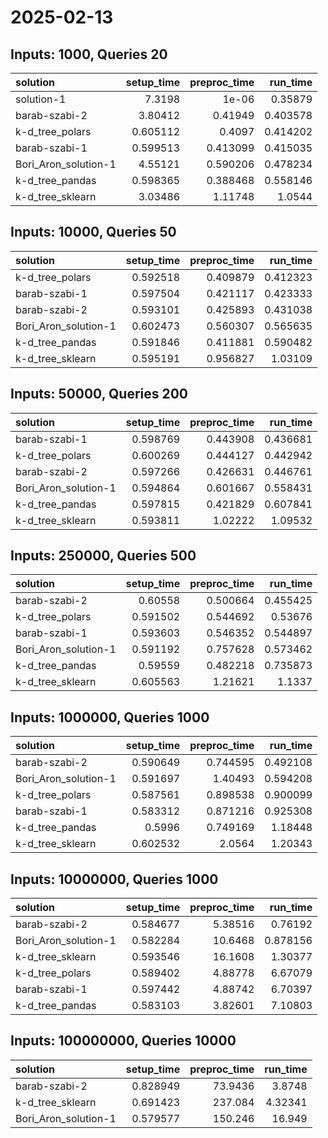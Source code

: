 # 2025-02-13

## Inputs: 1000, Queries 20

| solution             |   setup_time |   preproc_time |   run_time |
|:---------------------|-------------:|---------------:|-----------:|
| solution-1           |     7.3198   |       1e-06    |   0.35879  |
| barab-szabi-2        |     3.80412  |       0.41949  |   0.403578 |
| k-d_tree_polars      |     0.605112 |       0.4097   |   0.414202 |
| barab-szabi-1        |     0.599513 |       0.413099 |   0.415035 |
| Bori_Aron_solution-1 |     4.55121  |       0.590206 |   0.478234 |
| k-d_tree_pandas      |     0.598365 |       0.388468 |   0.558146 |
| k-d_tree_sklearn     |     3.03486  |       1.11748  |   1.0544   |

## Inputs: 10000, Queries 50

| solution             |   setup_time |   preproc_time |   run_time |
|:---------------------|-------------:|---------------:|-----------:|
| k-d_tree_polars      |     0.592518 |       0.409879 |   0.412323 |
| barab-szabi-1        |     0.597504 |       0.421117 |   0.423333 |
| barab-szabi-2        |     0.593101 |       0.425893 |   0.431038 |
| Bori_Aron_solution-1 |     0.602473 |       0.560307 |   0.565635 |
| k-d_tree_pandas      |     0.591846 |       0.411881 |   0.590482 |
| k-d_tree_sklearn     |     0.595191 |       0.956827 |   1.03109  |

## Inputs: 50000, Queries 200

| solution             |   setup_time |   preproc_time |   run_time |
|:---------------------|-------------:|---------------:|-----------:|
| barab-szabi-1        |     0.598769 |       0.443908 |   0.436681 |
| k-d_tree_polars      |     0.600269 |       0.444127 |   0.442942 |
| barab-szabi-2        |     0.597266 |       0.426631 |   0.446761 |
| Bori_Aron_solution-1 |     0.594864 |       0.601667 |   0.558431 |
| k-d_tree_pandas      |     0.597815 |       0.421829 |   0.607841 |
| k-d_tree_sklearn     |     0.593811 |       1.02222  |   1.09532  |

## Inputs: 250000, Queries 500

| solution             |   setup_time |   preproc_time |   run_time |
|:---------------------|-------------:|---------------:|-----------:|
| barab-szabi-2        |     0.60558  |       0.500664 |   0.455425 |
| k-d_tree_polars      |     0.591502 |       0.544692 |   0.53676  |
| barab-szabi-1        |     0.593603 |       0.546352 |   0.544897 |
| Bori_Aron_solution-1 |     0.591192 |       0.757628 |   0.573462 |
| k-d_tree_pandas      |     0.59559  |       0.482218 |   0.735873 |
| k-d_tree_sklearn     |     0.605563 |       1.21621  |   1.1337   |

## Inputs: 1000000, Queries 1000

| solution             |   setup_time |   preproc_time |   run_time |
|:---------------------|-------------:|---------------:|-----------:|
| barab-szabi-2        |     0.590649 |       0.744595 |   0.492108 |
| Bori_Aron_solution-1 |     0.591697 |       1.40493  |   0.594208 |
| k-d_tree_polars      |     0.587561 |       0.898538 |   0.900099 |
| barab-szabi-1        |     0.583312 |       0.871216 |   0.925308 |
| k-d_tree_pandas      |     0.5996   |       0.749169 |   1.18448  |
| k-d_tree_sklearn     |     0.602532 |       2.0564   |   1.20343  |

## Inputs: 10000000, Queries 1000

| solution             |   setup_time |   preproc_time |   run_time |
|:---------------------|-------------:|---------------:|-----------:|
| barab-szabi-2        |     0.584677 |        5.38516 |   0.76192  |
| Bori_Aron_solution-1 |     0.582284 |       10.6468  |   0.878156 |
| k-d_tree_sklearn     |     0.593546 |       16.1608  |   1.30377  |
| k-d_tree_polars      |     0.589402 |        4.88778 |   6.67079  |
| barab-szabi-1        |     0.597442 |        4.88742 |   6.70397  |
| k-d_tree_pandas      |     0.583103 |        3.82601 |   7.10803  |

## Inputs: 100000000, Queries 10000

| solution             |   setup_time |   preproc_time |   run_time |
|:---------------------|-------------:|---------------:|-----------:|
| barab-szabi-2        |     0.828949 |        73.9436 |    3.8748  |
| k-d_tree_sklearn     |     0.691423 |       237.084  |    4.32341 |
| Bori_Aron_solution-1 |     0.579577 |       150.246  |   16.949   |